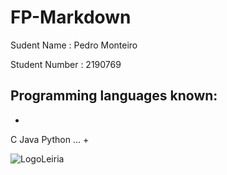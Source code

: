 # FP-Markdown

Sudent Name : Pedro Monteiro


Student Number : 2190769

## Programming languages known:
+
C
Java
Python
...
+

![LogoLeiria](https://www.google.com/search?q=logo+leiria&sxsrf=ALeKk01CkCr3e1YvdGJLuFuO5NvRGkc2Og:1586946790690&source=lnms&tbm=isch&sa=X&ved=2ahUKEwi-7_G9neroAhUkQkEAHempBUkQ_AUoAXoECAwQAw&biw=1360&bih=658#imgrc=kyZxQkK_9rdXbM)
